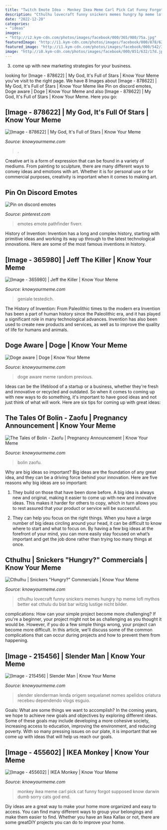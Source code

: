 ```yaml
---
title: "Twitch Emote Idea - Monkey Ikea Meme Carl Pick Cat Funny Forgot Supposed Know Darwin Dumb Sorry Cats God End"
description: "Cthulhu lovecraft funny snickers memes hungry hp meme lofl mythos better eat cthulu du bist bar witzig lustige nicht bilder"
date: "2022-12-20"
categories:
- "ideas"
images:
- "http://i2.kym-cdn.com/photos/images/facebook/000/365/980/75a.jpg"
featuredImage: "http://i1.kym-cdn.com/photos/images/facebook/000/878/622/d90.jpg"
featured_image: "http://i1.kym-cdn.com/photos/images/facebook/000/542/387/196.jpg"
image: "http://i0.kym-cdn.com/photos/images/facebook/000/851/632/17d.jpg"
---
```



3. come up with new marketing strategies for your business.

	

		
looking for [Image - 878622] | My God, It&#039;s Full of Stars | Know Your Meme you've visit to the right page. We have 8 Images about [Image - 878622] | My God, It&#039;s Full of Stars | Know Your Meme like Pin on discord emotes, Doge aware | Doge | Know Your Meme and also [Image - 878622] | My God, It&#039;s Full of Stars | Know Your Meme. Here you go:
		
    
## [Image - 878622] | My God, It&#039;s Full Of Stars | Know Your Meme

<img loading=lazy src="http://i1.kym-cdn.com/photos/images/facebook/000/878/622/d90.jpg" onerror="this.onerror=null;this.src='https://tse1.mm.bing.net/th?id=OIP.F_8lWEoZKj4vkXjrONQbrwHaGL&amp;pid=15.1';" alt="[Image - 878622] | My God, It&#039;s Full of Stars | Know Your Meme">

_Source: knowyourmeme.com_

>. 

	

Creative art is a form of expression that can be found in a variety of mediums. From painting to sculpture, there are many different ways to convey ideas and emotions with art. Whether it is for personal use or for commercial purposes, creativity is important when it comes to making art.

    
## Pin On Discord Emotes

<img loading=lazy src="https://i.pinimg.com/736x/14/a4/64/14a464a8d551b91442b3b88ef784c8f0.jpg" onerror="this.onerror=null;this.src='https://tse1.mm.bing.net/th?id=OIP.XKyZJ2rO39WO-Smy_Oxn-QHaFj&amp;pid=15.1';" alt="Pin on discord emotes">

_Source: pinterest.com_

>emotes emote pathfinder fiverr. 

	

History of Invention:
Invention has a long and complex history, starting with primitive ideas and working its way up through to the latest technological innovations. Here are some of the most famous inventions in history.

    
## [Image - 365980] | Jeff The Killer | Know Your Meme

<img loading=lazy src="http://i2.kym-cdn.com/photos/images/facebook/000/365/980/75a.jpg" onerror="this.onerror=null;this.src='https://tse2.mm.bing.net/th?id=OIP.OaP0ksV6YGphEHr1DIkkfwHaE-&amp;pid=15.1';" alt="[Image - 365980] | Jeff the Killer | Know Your Meme">

_Source: knowyourmeme.com_

>geniale testedich. 

	

The History of Invention: From Paleolithic times to the modern era
Invention has been a part of human history since the Paleolithic era, and it has played a significant role in many technological advances. Invention has also been used to create new products and services, as well as to improve the quality of life for humans and animals.

    
## Doge Aware | Doge | Know Your Meme

<img loading=lazy src="http://i2.kym-cdn.com/photos/images/original/000/642/258/28f.jpg" onerror="this.onerror=null;this.src='https://tse1.mm.bing.net/th?id=OIP.4kxlbGmQBRaegVL3A5cKHwHaQr&amp;pid=15.1';" alt="Doge aware | Doge | Know Your Meme">

_Source: knowyourmeme.com_

>doge aware meme random previous. 

	

Ideas can be the lifeblood of a startup or a business, whether they're fresh and innovative or recycled and outdated. So when it comes to coming up with new ways to do something, it's important to have good ideas and not just think of what will work. Here are six tips for coming up with great ideas:

    
## The Tales Of Bolin - Zaofu | Pregnancy Announcement | Know Your Meme

<img loading=lazy src="http://i0.kym-cdn.com/photos/images/facebook/000/851/632/17d.jpg" onerror="this.onerror=null;this.src='https://tse4.mm.bing.net/th?id=OIP.VlhBxLVocZMuDIMiscCwOwHaIO&amp;pid=15.1';" alt="The Tales of Bolin - Zaofu | Pregnancy Announcement | Know Your Meme">

_Source: knowyourmeme.com_

>bolin zaofu. 

	

Why are big ideas so important?
Big ideas are the foundation of any great idea, and they can be a driving force behind your innovation. Here are five reasons why big ideas are so important:
1. They build on those that have been done before. A big idea is always new and original, making it easier to come up with new and innovative ideas. This makes it harder for others to copy, which in turn allows you to rest assured that your product or service will be successful.

2. They can help you focus on the right things. When you have a large number of big ideas circling around your head, it can be difficult to know where to start and what to focus on. By having a few big ideas at the forefront of your mind, you can more easily stay focused on what’s important and get the job done rather than trying too many things at once.

    
## Cthulhu | Snickers &quot;Hungry?&quot; Commercials | Know Your Meme

<img loading=lazy src="http://i1.kym-cdn.com/photos/images/facebook/000/542/387/196.jpg" onerror="this.onerror=null;this.src='https://tse1.mm.bing.net/th?id=OIP.2c0futrCjsA9za3jQKaa2gHaHV&amp;pid=15.1';" alt="Cthulhu | Snickers &quot;Hungry?&quot; Commercials | Know Your Meme">

_Source: knowyourmeme.com_

>cthulhu lovecraft funny snickers memes hungry hp meme lofl mythos better eat cthulu du bist bar witzig lustige nicht bilder. 

	

complications: How can your simple project become more challenging?
If you're a beginner, your project might not be as challenging as you thought it would be. However, if you do a few simple things wrong, your project can become more difficult. In this article, we'll discuss some of the common complications that can occur during projects and how to prevent them from happening.

    
## [Image - 215456] | Slender Man | Know Your Meme

<img loading=lazy src="http://i1.kym-cdn.com/photos/images/facebook/000/215/456/223908_2308968847067_1334718172_32677822_5348751_n.jpg" onerror="this.onerror=null;this.src='https://tse1.mm.bing.net/th?id=OIP.zc7zpty8i9FDnLVMEWajjgHaJ6&amp;pid=15.1';" alt="[Image - 215456] | Slender Man | Know Your Meme">

_Source: knowyourmeme.com_

>slender slenderman lenda origem sequelanet nomes apelidos criatura recebeu dependendo vlogs esguio. 

	

Goals: What are some things we want to accomplish?
In the coming years, we hope to achieve new goals and objectives by exploring different ideas. Some of these goals may include developing a more cohesive society, increasing access to education, improving the environment, and reducing poverty. With so many pressing issues on our plate, it is important that we come up with ideas that will help us reach our goals.

    
## [Image - 455602] | IKEA Monkey | Know Your Meme

<img loading=lazy src="http://i0.kym-cdn.com/photos/images/facebook/000/455/602/1a1.png" onerror="this.onerror=null;this.src='https://tse4.mm.bing.net/th?id=OIP.2QzrpaDMk20K6-rv_NJWaAHaND&amp;pid=15.1';" alt="[Image - 455602] | IKEA Monkey | Know Your Meme">

_Source: knowyourmeme.com_

>monkey ikea meme carl pick cat funny forgot supposed know darwin dumb sorry cats god end. 

	

Diy ideas are a great way to make your home more organized and easy to access. You can find many different ways to group your belongings and make them easier to find. Whether you have an Ikea Kallax or not, there are some greatDIY projects you can do to improve your home.

